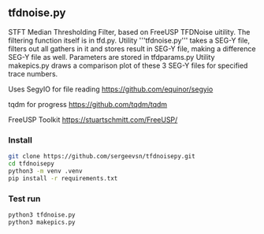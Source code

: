 ## tfdnoise.py

STFT Median Thresholding Filter, based on FreeUSP TFDNoise uitility.
The filtering function itself is in tfd.py.
Utility '''tfdnoise.py''' takes a SEG-Y file, filters out all gathers in it 
and stores result in SEG-Y file, making a difference SEG-Y file as well.
Parameters are stored in tfdparams.py
Utility makepics.py draws a comparison plot of these 3 SEG-Y files for specified trace numbers.

Uses SegyIO for file reading https://github.com/equinor/segyio

tqdm for progress https://github.com/tqdm/tqdm

FreeUSP Toolkit https://stuartschmitt.com/FreeUSP/

### Install
```bash
git clone https://github.com/sergeevsn/tfdnoisepy.git
cd tfdnoisepy
python3 -m venv .venv
pip install -r requirements.txt
```

### Test run
```bash
python3 tfdnoise.py
python3 makepics.py
```
